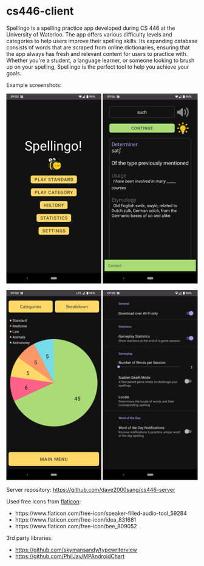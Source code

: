 # cs446-client

Spellingo is a spelling practice app developed during CS 446 at the University of Waterloo. The app offers various difficulty levels and categories to help users improve their spelling skills. Its expanding database consists of words that are scraped from online dictionaries, ensuring that the app always has fresh and relevant content for users to practice with. Whether you're a student, a language learner, or someone looking to brush up on your spelling, Spellingo is the perfect tool to help you achieve your goals.

Example screenshots:

<p float="left">
  <img src="https://github.com/dave2000sang/cs446-client/blob/master/screenshots/main_menu.png" height="500 /">
  <img src="https://github.com/dave2000sang/cs446-client/blob/master/screenshots/session_correct.png" height="500" />
</p>

<p float="left">
  <img src="https://github.com/dave2000sang/cs446-client/blob/master/screenshots/stats_category.png" height="500" />
  <img src="https://github.com/dave2000sang/cs446-client/blob/master/screenshots/settings.png" height="500" />
</p>

Server repository: https://github.com/dave2000sang/cs446-server

Used free icons from [flaticon](https://www.flaticon.com):
<ul>
  <li>https://www.flaticon.com/free-icon/speaker-filled-audio-tool_59284</li>
  <li>https://www.flaticon.com/free-icon/idea_831681</li>
  <li>https://www.flaticon.com/free-icon/bee_809052</li>
</ul>

3rd party libraries:
- https://github.com/skymansandy/typewriterview
- https://github.com/PhilJay/MPAndroidChart
